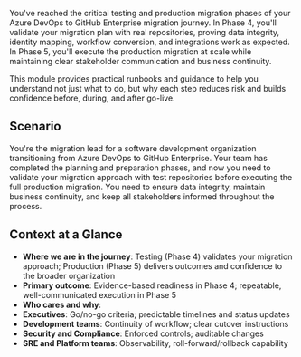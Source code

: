 You've reached the critical testing and production migration phases of your Azure DevOps to GitHub Enterprise migration journey. In Phase 4, you'll validate your migration plan with real repositories, proving data integrity, identity mapping, workflow conversion, and integrations work as expected. In Phase 5, you'll execute the production migration at scale while maintaining clear stakeholder communication and business continuity.

This module provides practical runbooks and guidance to help you understand not just what to do, but why each step reduces risk and builds confidence before, during, and after go-live.

## Scenario

You're the migration lead for a software development organization transitioning from Azure DevOps to GitHub Enterprise. Your team has completed the planning and preparation phases, and now you need to validate your migration approach with test repositories before executing the full production migration. You need to ensure data integrity, maintain business continuity, and keep all stakeholders informed throughout the process.

## Context at a Glance

- **Where we are in the journey**: Testing (Phase 4) validates your migration approach; Production (Phase 5) delivers outcomes and confidence to the broader organization
- **Primary outcome**: Evidence-based readiness in Phase 4; repeatable, well-communicated execution in Phase 5
- **Who cares and why**:
- **Executives**: Go/no-go criteria; predictable timelines and status updates
- **Development teams**: Continuity of workflow; clear cutover instructions
- **Security and Compliance**: Enforced controls; auditable changes
- **SRE and Platform teams**: Observability, roll-forward/rollback capability

